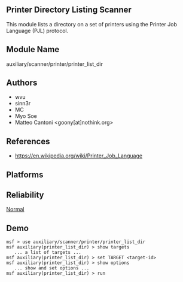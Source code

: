 ## Printer Directory Listing Scanner

This module lists a directory on a set of printers using the 
Printer Job Language (PJL) protocol.


## Module Name
auxiliary/scanner/printer/printer_list_dir

## Authors
* wvu
* sinn3r
* MC
* Myo Soe
* Matteo Cantoni <goony[at]nothink.org>


## References
* https://en.wikipedia.org/wiki/Printer_Job_Language




## Platforms


## Reliability
[Normal](https://github.com/rapid7/metasploit-framework/wiki/Exploit-Ranking)

## Demo

```
msf > use auxiliary/scanner/printer/printer_list_dir
msf auxiliary(printer_list_dir) > show targets
   ... a list of targets ...
msf auxiliary(printer_list_dir) > set TARGET <target-id>
msf auxiliary(printer_list_dir) > show options
   ... show and set options ...
msf auxiliary(printer_list_dir) > run
```
    
    
